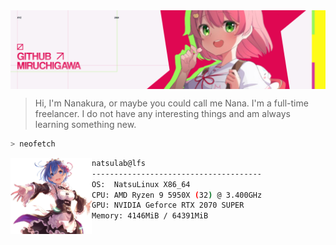 <img src="cover.png" align="center"/>

> Hi, I'm Nanakura, or maybe you could call me Nana.
> I'm a full-time freelancer. I do not have any interesting things and am always learning something new.

```bash
> neofetch
```
<img src="assets/rempng.png" width="130px" align="left" />

```bash
natsulab@lfs
--------------------------------------
OS:  NatsuLinux X86_64
CPU: AMD Ryzen 9 5950X (32) @ 3.400GHz
GPU: NVIDIA Geforce RTX 2070 SUPER
Memory: 4146MiB / 64391MiB
```
